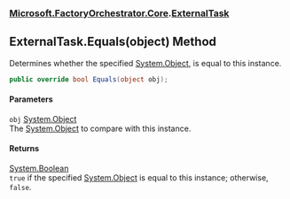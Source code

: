 ### [Microsoft.FactoryOrchestrator.Core](Microsoft_FactoryOrchestrator_Core.md 'Microsoft.FactoryOrchestrator.Core').[ExternalTask](Microsoft_FactoryOrchestrator_Core_ExternalTask.md 'Microsoft.FactoryOrchestrator.Core.ExternalTask')
## ExternalTask.Equals(object) Method
Determines whether the specified [System.Object](https://docs.microsoft.com/en-us/dotnet/api/System.Object 'System.Object'), is equal to this instance.  
```csharp
public override bool Equals(object obj);
```
#### Parameters
<a name='Microsoft_FactoryOrchestrator_Core_ExternalTask_Equals(object)_obj'></a>
`obj` [System.Object](https://docs.microsoft.com/en-us/dotnet/api/System.Object 'System.Object')  
The [System.Object](https://docs.microsoft.com/en-us/dotnet/api/System.Object 'System.Object') to compare with this instance.
  
#### Returns
[System.Boolean](https://docs.microsoft.com/en-us/dotnet/api/System.Boolean 'System.Boolean')  
`true` if the specified [System.Object](https://docs.microsoft.com/en-us/dotnet/api/System.Object 'System.Object') is equal to this instance; otherwise, `false`.  
            
